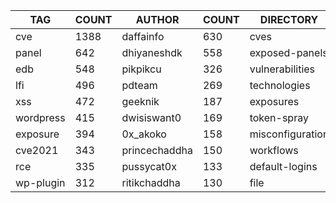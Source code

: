 |    TAG    | COUNT |    AUTHOR     | COUNT |    DIRECTORY     | COUNT | SEVERITY | COUNT |  TYPE   | COUNT |
|-----------|-------|---------------|-------|------------------|-------|----------|-------|---------|-------|
| cve       |  1388 | daffainfo     |   630 | cves             |  1363 | info     |  1450 | http    |  3773 |
| panel     |   642 | dhiyaneshdk   |   558 | exposed-panels   |   649 | high     |   974 | file    |    76 |
| edb       |   548 | pikpikcu      |   326 | vulnerabilities  |   510 | medium   |   811 | network |    51 |
| lfi       |   496 | pdteam        |   269 | technologies     |   278 | critical |   469 | dns     |    17 |
| xss       |   472 | geeknik       |   187 | exposures        |   273 | low      |   219 |         |       |
| wordpress |   415 | dwisiswant0   |   169 | token-spray      |   230 | unknown  |     7 |         |       |
| exposure  |   394 | 0x_akoko      |   158 | misconfiguration |   217 |          |       |         |       |
| cve2021   |   343 | princechaddha |   150 | workflows        |   189 |          |       |         |       |
| rce       |   335 | pussycat0x    |   133 | default-logins   |   102 |          |       |         |       |
| wp-plugin |   312 | ritikchaddha  |   130 | file             |    76 |          |       |         |       |

